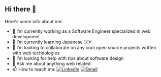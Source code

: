 ## Hi there 👋
<!--
**MaxOutSTR/MaxOutSTR** is a ✨ _special_ ✨ repository because its `README.md` (this file) appears on your GitHub profile.
-->
Here's some info about me:

- 🔭 I’m currently working as a Software Engineer specialized in web development
- 🌱 I’m currently learning Japanese 🇯🇵
- 👯 I’m looking to collaborate on any cool open source projects written with web technologies
- 🤔 I’m looking for help with tips about software design
- 💬 Ask me about anything web related
- 📫 How to reach me: [![Linkedin](https://img.shields.io/badge/-LinkedIn-blue?style=flat&logo=Linkedin&logoColor=white)](https://www.linkedin.com/in/gzumaranbazan/) [![Gmail](https://img.shields.io/badge/Gmail-D14836?style=flat&logo=gmail&logoColor=white)](mailto:gzumaranbazan@gmail.com)

